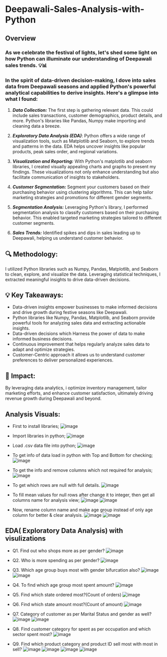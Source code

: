 # Deepawali-Sales-Analysis-with-Python

## Overview ##
### As we celebrate the festival of lights, let's shed some light on how Python can illuminate our understanding of Deepawali sales trends. 💡📊
### In the spirit of data-driven decision-making, I dove into sales data from Deepawali seasons and applied Python's powerful analytical capabilities to derive insights. Here's a glimpse into what I found:

1. ***Data Collection:*** The first step is gathering relevant data. This could include sales transactions, customer demographics, product details, and more. Python's libraries like Pandas, Numpy make importing and cleaning data a breeze.

2. ***Exploratory Data Analysis (EDA)***: Python offers a wide range of visualization tools, such as Matplotlib and Seaborn, to explore trends and patterns in the data. EDA helps uncover insights like popular products, peak sales order, and regional variations.

3. ***Visualization and Reporting:*** With Python's matplotlib and seaborn libraries, I created visually appealing charts and graphs to present my findings. These visualizations not only enhance understanding but also facilitate communication of insights to stakeholders.

4. ***Customer Segmentation:*** Segment your customers based on their purchasing behavior using clustering algorithms. This can help tailor marketing strategies and promotions for different gender segments.

5. ***Segmentation Analysis:*** Leveraging Python's library, I performed segmentation analysis to classify customers based on their purchasing behavior. This enabled targeted marketing strategies tailored to different customer segments.

6. ***Sales Trends:*** Identified spikes and dips in sales leading up to Deepawali, helping us understand customer behavior.

## 🔍 Methodology:
I utilized Python libraries such as Numpy, Pandas, Matplotlib, and Seaborn to clean, explore, and visualize the data. Leveraging statistical techniques, I extracted meaningful insights to drive data-driven decisions.

## 💡 Key Takeaways:
- Data-driven insights empower businesses to make informed decisions and drive growth during festive seasons like Deepawali.
- Python libraries like Numpy, Pandas, Matplotlib, and Seaborn provide powerful tools for analyzing sales data and extracting actionable insights.
- Data-driven decisions which Harness the power of data to make informed business decisions.
- Continuous improvement that helps regularly analyze sales data to adapt and optimize strategies.
- Customer-Centric approach it allows us to understand customer preferences to deliver personalized experiences.

## 🚀 Impact:
By leveraging data analytics, i optimize inventory management, tailor marketing efforts, and enhance customer satisfaction, ultimately driving revenue growth during Deepawali and beyond.

## Analysis Visuals:
- First to install libraries;
![image](https://github.com/Abhishek8124/Deepawali-Sales-Analysis-with-Python/assets/166630090/637d3581-a4fb-4ce1-878c-05c263bf8b82)

- Import libraries in python;
![image](https://github.com/Abhishek8124/Deepawali-Sales-Analysis-with-Python/assets/166630090/27f51195-4de9-43a4-aa52-a74066dc2433)

- Load .csv data file into python;
![image](https://github.com/Abhishek8124/Deepawali-Sales-Analysis-with-Python/assets/166630090/c5c5216d-0fd9-471f-a1f2-4dfbc9db4276)

- To get info of data load in python with Top and Bottom for checking;
![image](https://github.com/Abhishek8124/Deepawali-Sales-Analysis-with-Python/assets/166630090/bddd6702-10ae-4c93-91c1-f6a0af237324)
 
- To get the info and remove columns which not required for analysis;
![image](https://github.com/Abhishek8124/Deepawali-Sales-Analysis-with-Python/assets/166630090/587058e0-6a9e-4a20-8368-7534cde19f0c)

- To get which rows are null with full details.
![image](https://github.com/Abhishek8124/Deepawali-Sales-Analysis-with-Python/assets/166630090/2dbd4cb5-1924-4849-bc22-7b954783f0a2)

- To fill mean values for null rows after change it to integer, then get all columns name for analysis view;
![image](https://github.com/Abhishek8124/Deepawali-Sales-Analysis-with-Python/assets/166630090/55430c32-9681-4a4a-b04d-b12dc267e2d9)
![image](https://github.com/Abhishek8124/Deepawali-Sales-Analysis-with-Python/assets/166630090/741d742d-f271-4f96-83ca-b8ef324730ab)

- Now, rename column name and make age group instead of only age column for better & clear analysis.
![image](https://github.com/Abhishek8124/Deepawali-Sales-Analysis-with-Python/assets/166630090/8c080a45-ee71-449e-873c-3be698abd1e8)
![image](https://github.com/Abhishek8124/Deepawali-Sales-Analysis-with-Python/assets/166630090/e29f2bc9-fb65-459c-8537-aa397ca2d72e)

## EDA( Exploratory Data Analysis) with visulizations

- Q1. Find out who shops more as per gender?
  ![image](https://github.com/Abhishek8124/Deepawali-Sales-Analysis-with-Python/assets/166630090/0b6af1f0-5d4c-4f2e-bb82-2c095805851e)

- Q2. Who is more spending as per gender?
![image](https://github.com/Abhishek8124/Deepawali-Sales-Analysis-with-Python/assets/166630090/1a1bac96-0b24-4d24-941a-84ab70dffa34)

- Q3. Which age group buys most with gender bifurcation also?
![image](https://github.com/Abhishek8124/Deepawali-Sales-Analysis-with-Python/assets/166630090/077c3732-5708-4bff-9d8e-ea42bc533009)
![image](https://github.com/Abhishek8124/Deepawali-Sales-Analysis-with-Python/assets/166630090/84c4e58e-a7ac-49ec-9850-2cf514922b17)

- Q4. To find which age group most spent amount?
![image](https://github.com/Abhishek8124/Deepawali-Sales-Analysis-with-Python/assets/166630090/d822e456-2668-4bbb-8a97-fe33ea5acbd0)

- Q5. Find which state ordered most?(Count of orders)
![image](https://github.com/Abhishek8124/Deepawali-Sales-Analysis-with-Python/assets/166630090/02d63294-bf31-4ccd-85f6-ee87b0edb8cf)

- Q6. Find which state amount most?(Count of amount)
![image](https://github.com/Abhishek8124/Deepawali-Sales-Analysis-with-Python/assets/166630090/7cb166ff-24c2-424d-bd93-61760714362b)

- Q7. Category of customer as per Marital Status and gender as well?
![image](https://github.com/Abhishek8124/Deepawali-Sales-Analysis-with-Python/assets/166630090/2505ccad-5e7a-471f-a903-d5dc6dea9788)
![image](https://github.com/Abhishek8124/Deepawali-Sales-Analysis-with-Python/assets/166630090/1646cc94-a7b4-4c11-b3f9-21932d683618)

- Q8. Find customer category for spent as per occupation and which sector spent most?
![image](https://github.com/Abhishek8124/Deepawali-Sales-Analysis-with-Python/assets/166630090/a305cc11-c0aa-4b08-a968-e7ad831a6a6d)

- Q9. Find which product category and product ID sell most with most in sell?
![image](https://github.com/Abhishek8124/Deepawali-Sales-Analysis-with-Python/assets/166630090/5b00fd47-f9ac-4a58-8f16-e423ffa59595)
![image](https://github.com/Abhishek8124/Deepawali-Sales-Analysis-with-Python/assets/166630090/ee1e570e-a9c1-4ea5-998f-92a0f55dd3a2)
![image](https://github.com/Abhishek8124/Deepawali-Sales-Analysis-with-Python/assets/166630090/89b1aa84-fda4-41f9-ab0a-1c3b8c01f7a0)
![image](https://github.com/Abhishek8124/Deepawali-Sales-Analysis-with-Python/assets/166630090/bef89322-140e-41a7-baf4-16b07342d3b6)
